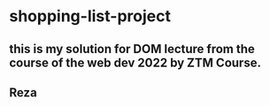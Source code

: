 # shopping-list-project

## this is my solution for DOM lecture from the course of the web dev 2022 by ZTM Course.

## Reza
